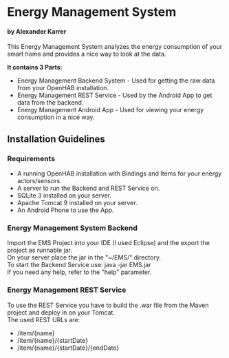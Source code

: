 <h1>Energy Management System</>
<h4>by Alexander Karrer</h4>

This Energy Management System analyzes the energy consumption of your smart home and provides a nice way to look at the data.

<b>It contains 3 Parts:</b>
<ul>
  <li>Energy Management Backend System - Used for getting the raw data from your OpenHAB installation.
  <li>Energy Management REST Service - Used by the Android App to get data from the backend.
  <li>Energy Management Android App - Used for viewing your energy consumption in a nice way.
</ul>
<h2>Installation Guidelines</h2>
<h3>Requirements</h3>
<ul>
  <li>A running OpenHAB installation with Bindings and Items for your energy actors/sensors.
  <li>A server to run the Backend and REST Service on.
  <li>SQLite 3 installed on your server.
  <li>Apache Tomcat 9 installed on your server.
  <li>An Android Phone to use the App.
</ul>
<h3>Energy Management System Backend</h3>
Import the EMS Project into your IDE (I used Eclipse) and the export the project as runnable jar.</br>
On your server place the jar in the "~/EMS/" directory.</br>
To start the Backend Service use: java -jar EMS.jar <IP:Port></br>
If you need any help, refer to the "help" parameter.
<h3>Energy Management REST Service</h3>
To use the REST Service you have to build the .war file from the Maven project and deploy in on your Tomcat.</br>
The used REST URLs are: 
<ul>
  <li>/item/{name}
  <li>/item/{name}/{startDate}
  <li>/item/{name}/{startDate}/{endDate}
</ul>
